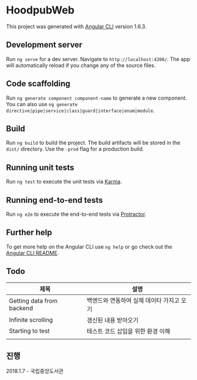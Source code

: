 # HoodpubWeb

This project was generated with [Angular CLI](https://github.com/angular/angular-cli) version 1.6.3.

## Development server

Run `ng serve` for a dev server. Navigate to `http://localhost:4200/`. The app will automatically reload if you change any of the source files.

## Code scaffolding

Run `ng generate component component-name` to generate a new component. You can also use `ng generate directive|pipe|service|class|guard|interface|enum|module`.

## Build

Run `ng build` to build the project. The build artifacts will be stored in the `dist/` directory. Use the `-prod` flag for a production build.

## Running unit tests

Run `ng test` to execute the unit tests via [Karma](https://karma-runner.github.io).

## Running end-to-end tests

Run `ng e2e` to execute the end-to-end tests via [Protractor](http://www.protractortest.org/).

## Further help

To get more help on the Angular CLI use `ng help` or go check out the [Angular CLI README](https://github.com/angular/angular-cli/blob/master/README.md).

## Todo

| 제목                      | 설명                                      |
| -------------             | -------------                             |
| Getting data from backend | 백엔드와 연동하여 실제 데이타 가지고 오기 |
| Infinite scrolling        | 갱신된 내용 받아오기                      |
| Starting to test          | 테스트 코드 삽입을 위한 환경 이해         |
|                           |                             |


## 진행

2018.1.7 - 국립중앙도서관
